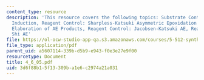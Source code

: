 ```yaml
---
content_type: resource
description: 'This resource covers the following topics: Substrate Control: 1,2-Asymmetric
  Induction, Reagent Control: Sharpless-Katsuki Asymmetric Epoxidation (AE), Synthetic
  Elaboration of AE Products, Reagent Control: Jacobsen-Katsuki AE, Reagent Control:
  Shi AE'
file: https://ol-ocw-studio-app-qa.s3.amazonaws.com/courses/5-512-synthetic-organic-chemistry-ii-spring-2005/3d6f88b15f13309ba1e6c2974a21a031_4_6_05.pdf
file_type: application/pdf
parent_uid: a5607114-339b-d5b9-e943-f0e3e27e9f00
resourcetype: Document
title: 4_6_05.pdf
uid: 3d6f88b1-5f13-309b-a1e6-c2974a21a031
---
```

